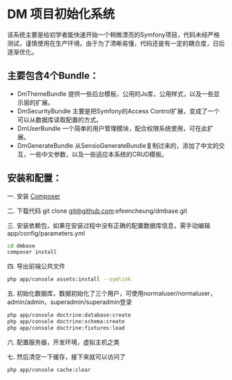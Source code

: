 DM 项目初始化系统
========================
该系统主要是给初学者能快速开始一个稍微漂亮的Symfony项目，代码未经严格测试，谨慎使用在生产环境。由于为了清晰易懂，代码还是有一定的耦合度，日后逐渐优化。 

主要包含4个Bundle：
--------------
 * DmThemeBundle 提供一些后台模板，公用的Js库，公用样式，以及一些显示层的扩展。
 * DmSecurityBundle 主要是把Symfony的Access Control扩展，变成了一个可以从数据库读取配置的方式。
 * DmUserBundle 一个简单的用户管理模块，配合权限系统使用，可在此扩展。
 * DmGenerateBundle 从SensioGenerateBundle复制过来的，添加了中文的交互，一些中文参数，以及一些适应本系统的CRUD模板。

安装和配置：
--------------

一. 安装 [Composer](https://getcomposer.org/doc/00-intro.md)

二. 下载代码 git clone git@github.com:efeencheung/dmbase.git

三. 安装依赖包，如果在安装过程中没有正确的配置数据库信息，需手动编辑app/config/parameters.yml

```sh
cd dmbase
composer install
```
四. 导出前端公共文件

```sh
php app/console assets:install --symlink
```

五. 初始化数据库，数据初始化了三个用户，可使用normaluser/normaluser，admin/admin，superadmin/superadmin登录
```sh
php app/console doctrine:database:create
php app/console doctrine:schema:create
php app/console doctrine:fixtures:load
```

六. 配置服务器，开发环境，虚拟主机之类

七. 然后清空一下缓存，接下来就可以访问了

```sh
php app/console cache:clear
```
